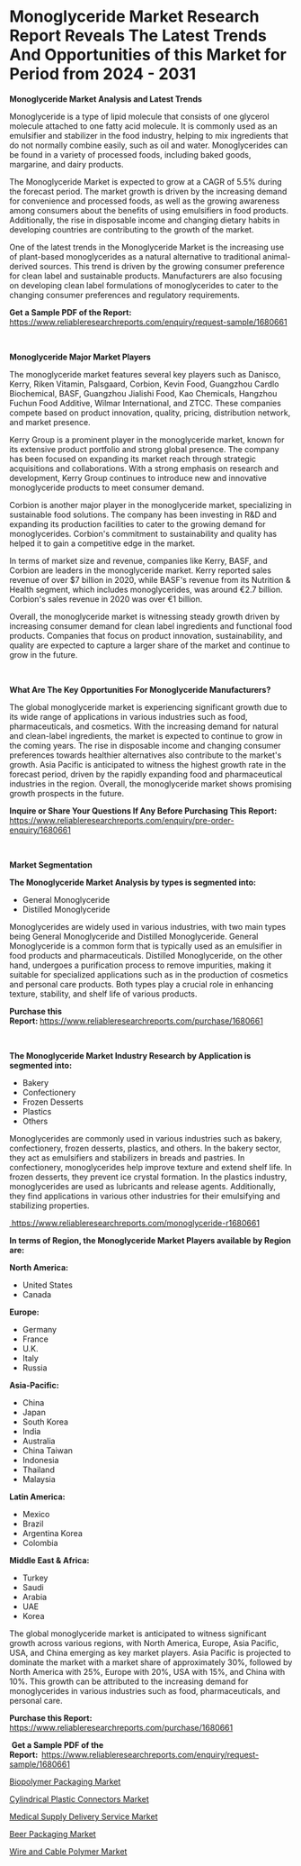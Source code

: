 <p><h1>Monoglyceride Market Research Report Reveals The Latest Trends And Opportunities of this Market for Period from 2024 - 2031</h1></p><p><strong>Monoglyceride Market Analysis and Latest Trends</strong></p>
<p><p>Monoglyceride is a type of lipid molecule that consists of one glycerol molecule attached to one fatty acid molecule. It is commonly used as an emulsifier and stabilizer in the food industry, helping to mix ingredients that do not normally combine easily, such as oil and water. Monoglycerides can be found in a variety of processed foods, including baked goods, margarine, and dairy products.</p><p>The Monoglyceride Market is expected to grow at a CAGR of 5.5% during the forecast period. The market growth is driven by the increasing demand for convenience and processed foods, as well as the growing awareness among consumers about the benefits of using emulsifiers in food products. Additionally, the rise in disposable income and changing dietary habits in developing countries are contributing to the growth of the market.</p><p>One of the latest trends in the Monoglyceride Market is the increasing use of plant-based monoglycerides as a natural alternative to traditional animal-derived sources. This trend is driven by the growing consumer preference for clean label and sustainable products. Manufacturers are also focusing on developing clean label formulations of monoglycerides to cater to the changing consumer preferences and regulatory requirements.</p></p>
<p><strong>Get a Sample PDF of the Report:&nbsp;</strong> <a href="https://www.reliableresearchreports.com/enquiry/request-sample/1680661">https://www.reliableresearchreports.com/enquiry/request-sample/1680661</a></p>
<p>&nbsp;</p>
<p><strong>Monoglyceride Major Market Players</strong></p>
<p><p>The monoglyceride market features several key players such as Danisco, Kerry, Riken Vitamin, Palsgaard, Corbion, Kevin Food, Guangzhou Cardlo Biochemical, BASF, Guangzhou Jialishi Food, Kao Chemicals, Hangzhou Fuchun Food Additive, Wilmar International, and ZTCC. These companies compete based on product innovation, quality, pricing, distribution network, and market presence.</p><p>Kerry Group is a prominent player in the monoglyceride market, known for its extensive product portfolio and strong global presence. The company has been focused on expanding its market reach through strategic acquisitions and collaborations. With a strong emphasis on research and development, Kerry Group continues to introduce new and innovative monoglyceride products to meet consumer demand.</p><p>Corbion is another major player in the monoglyceride market, specializing in sustainable food solutions. The company has been investing in R&D and expanding its production facilities to cater to the growing demand for monoglycerides. Corbion's commitment to sustainability and quality has helped it to gain a competitive edge in the market.</p><p>In terms of market size and revenue, companies like Kerry, BASF, and Corbion are leaders in the monoglyceride market. Kerry reported sales revenue of over $7 billion in 2020, while BASF's revenue from its Nutrition & Health segment, which includes monoglycerides, was around €2.7 billion. Corbion's sales revenue in 2020 was over €1 billion.</p><p>Overall, the monoglyceride market is witnessing steady growth driven by increasing consumer demand for clean label ingredients and functional food products. Companies that focus on product innovation, sustainability, and quality are expected to capture a larger share of the market and continue to grow in the future.</p></p>
<p>&nbsp;</p>
<p><strong>What Are The Key Opportunities For Monoglyceride Manufacturers?</strong></p>
<p><p>The global monoglyceride market is experiencing significant growth due to its wide range of applications in various industries such as food, pharmaceuticals, and cosmetics. With the increasing demand for natural and clean-label ingredients, the market is expected to continue to grow in the coming years. The rise in disposable income and changing consumer preferences towards healthier alternatives also contribute to the market's growth. Asia Pacific is anticipated to witness the highest growth rate in the forecast period, driven by the rapidly expanding food and pharmaceutical industries in the region. Overall, the monoglyceride market shows promising growth prospects in the future.</p></p>
<p><strong>Inquire or Share Your Questions If Any Before Purchasing This Report:</strong> <a href="https://www.reliableresearchreports.com/enquiry/pre-order-enquiry/1680661">https://www.reliableresearchreports.com/enquiry/pre-order-enquiry/1680661</a></p>
<p>&nbsp;</p>
<p><strong>Market Segmentation</strong></p>
<p><strong>The Monoglyceride Market Analysis by types is segmented into:</strong></p>
<p><ul><li>General Monoglyceride</li><li>Distilled Monoglyceride</li></ul></p>
<p><p>Monoglycerides are widely used in various industries, with two main types being General Monoglyceride and Distilled Monoglyceride. General Monoglyceride is a common form that is typically used as an emulsifier in food products and pharmaceuticals. Distilled Monoglyceride, on the other hand, undergoes a purification process to remove impurities, making it suitable for specialized applications such as in the production of cosmetics and personal care products. Both types play a crucial role in enhancing texture, stability, and shelf life of various products.</p></p>
<p><strong>Purchase this Report:&nbsp;</strong><a href="https://www.reliableresearchreports.com/purchase/1680661">https://www.reliableresearchreports.com/purchase/1680661</a></p>
<p>&nbsp;</p>
<p><strong>The Monoglyceride Market Industry Research by Application is segmented into:</strong></p>
<p><ul><li>Bakery</li><li>Confectionery</li><li>Frozen Desserts</li><li>Plastics</li><li>Others</li></ul></p>
<p><p>Monoglycerides are commonly used in various industries such as bakery, confectionery, frozen desserts, plastics, and others. In the bakery sector, they act as emulsifiers and stabilizers in breads and pastries. In confectionery, monoglycerides help improve texture and extend shelf life. In frozen desserts, they prevent ice crystal formation. In the plastics industry, monoglycerides are used as lubricants and release agents. Additionally, they find applications in various other industries for their emulsifying and stabilizing properties.</p></p>
<p><a href="https://www.reliableresearchreports.com/monoglyceride-r1680661">&nbsp;https://www.reliableresearchreports.com/monoglyceride-r1680661</a></p>
<p><strong>In terms of Region, the Monoglyceride Market Players available by Region are:</strong></p>
<p>
    <p> <strong> North America: </strong>
        <ul>
            <li>United States</li>
            <li>Canada</li>
        </ul>
        </p> 
    <p> <strong> Europe: </strong>
        <ul>
            <li>Germany</li>
            <li>France</li>
            <li>U.K.</li>
            <li>Italy</li>
            <li>Russia</li>
        </ul>
        </p> 
    <p> <strong> Asia-Pacific: </strong>
        <ul>
            <li>China</li>
            <li>Japan</li>
            <li>South Korea</li>
            <li>India</li>
            <li>Australia</li>
            <li>China Taiwan</li>
            <li>Indonesia</li>
            <li>Thailand</li>
            <li>Malaysia</li>
        </ul>
        </p> 
    <p> <strong> Latin America: </strong>
        <ul>
            <li>Mexico</li>
            <li>Brazil</li>
            <li>Argentina Korea</li>
            <li>Colombia</li>
        </ul>
        </p> 
    <p> <strong> Middle East & Africa: </strong>
        <ul>
            <li>Turkey</li>
            <li>Saudi</li>
            <li>Arabia</li>
            <li>UAE</li>
            <li>Korea</li>
        </ul>
    </p>
    </p>
<p><p>The global monoglyceride market is anticipated to witness significant growth across various regions, with North America, Europe, Asia Pacific, USA, and China emerging as key market players. Asia Pacific is projected to dominate the market with a market share of approximately 30%, followed by North America with 25%, Europe with 20%, USA with 15%, and China with 10%. This growth can be attributed to the increasing demand for monoglycerides in various industries such as food, pharmaceuticals, and personal care.</p></p>
<p><strong>Purchase this Report: </strong><a href="https://www.reliableresearchreports.com/purchase/1680661">https://www.reliableresearchreports.com/purchase/1680661</a></p>
<p>&nbsp;<strong>Get a Sample PDF of the Report:&nbsp;&nbsp;</strong><a href="https://www.reliableresearchreports.com/enquiry/request-sample/1680661">https://www.reliableresearchreports.com/enquiry/request-sample/1680661</a></p>
<p><strong></strong></p>
<p><p><a href="https://issuu.com/reportprime-2/docs/biopolymer-packaging-market-size-2030.pptx">Biopolymer Packaging Market</a></p><p><a href="https://medium.com/@akshatreportprime/comprehensive-analysis-of-the-global-cylindrical-plastic-connectors-market-growth-trends-market-bc595280578a">Cylindrical Plastic Connectors Market</a></p><p><a href="https://github.com/janetchuadff364/Market-Research-Report-List-1/blob/main/medical-supply-delivery-service-market.md">Medical Supply Delivery Service Market</a></p><p><a href="https://issuu.com/reportprime-2/docs/beer-packaging-market-size-2030.pptx">Beer Packaging Market</a></p><p><a href="https://github.com/nicoletavirag/Market-Research-Report-List-4/blob/main/wire-and-cable-polymer-market.md">Wire and Cable Polymer Market</a></p></p>